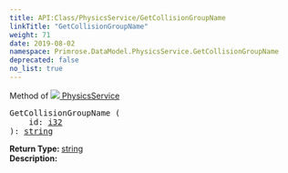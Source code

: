 ```yaml
---
title: API:Class/PhysicsService/GetCollisionGroupName
linkTitle: "GetCollisionGroupName"
weight: 71
date: 2019-08-02
namespace: Primrose.DataModel.PhysicsService.GetCollisionGroupName
deprecated: false
no_list: true
---
```

Method of <a href="/docs/api-reference/Class/PhysicsService"><img src="/icons/silk/default.png"/>&nbsp;PhysicsService</a>
<pre class="method-declaration">
GetCollisionGroupName (
    id: <a class="type" href="/docs/api-reference/System/Primitives#int32">i32</a>
): <a class="type" href="/docs/api-reference/System/string">string</a></pre>
<b>Return Type: </b>
<a class="type" href="/docs/api-reference/System/string">string</a>
<br/>
<b>Description: </b>